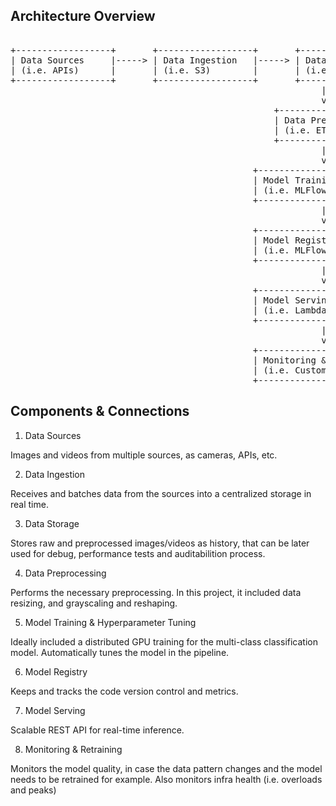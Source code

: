 ## Architecture Overview

<pre>

+------------------+       +------------------+       +-------------------+
| Data Sources     |-----> | Data Ingestion   |-----> | Data Lake /       |
| (i.e. APIs)      |       | (i.e. S3)        |       | (i.e. S3)         |
+------------------+       +------------------+       +-------------------+
                                                           |
                                                           v
                                                  +------------------+
                                                  | Data Preprocessing|
                                                  | (i.e. ETL Jobs)   |
                                                  +------------------+
                                                           |
                                                           v
                                              +--------------------------+
                                              | Model Training & Tuning  |
                                              | (i.e. MLFlow)            |
                                              +--------------------------+
                                                           |
                                                           v
                                              +--------------------------+
                                              | Model Registry           |
                                              | (i.e. MLFlow)            |
                                              +--------------------------+
                                                           |
                                                           v
                                              +--------------------------+
                                              | Model Serving            |
                                              | (i.e. Lambda)            |
                                              +--------------------------+
                                                           |
                                                           v
                                              +--------------------------+
                                              | Monitoring & Retraining  |
                                              | (i.e. Custom Metrics)    |
                                              +--------------------------+
</pre>

## Components & Connections
1. Data Sources

Images and videos from multiple sources, as cameras, APIs, etc.

2. Data Ingestion

Receives and batches data from the sources into a centralized storage in real time.


3. Data Storage

Stores raw and preprocessed images/videos as history, that can be later used for debug, performance tests and auditabilition process.


4. Data Preprocessing

Performs the necessary preprocessing. In this project, it included data resizing, and grayscaling and reshaping.


5. Model Training & Hyperparameter Tuning

Ideally included a distributed GPU training for the multi-class classification model. Automatically tunes the model in the pipeline.


6. Model Registry

Keeps and tracks the code version control and metrics.


7. Model Serving

Scalable REST API for real-time inference.


8. Monitoring & Retraining

Monitors the model quality, in case the data pattern changes and the model needs to be retrained for example. 
Also monitors infra health (i.e. overloads and peaks)